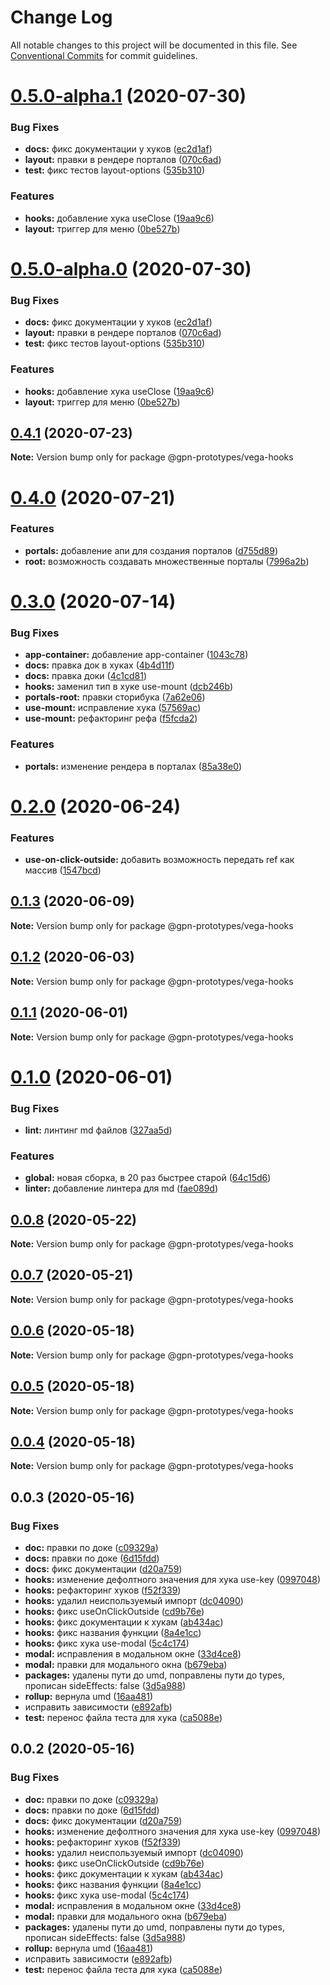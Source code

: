 # Change Log

All notable changes to this project will be documented in this file.
See [Conventional Commits](https://conventionalcommits.org) for commit guidelines.

# [0.5.0-alpha.1](https://github.com/gpn-prototypes/vega-ui/compare/@gpn-prototypes/vega-hooks@0.4.1...@gpn-prototypes/vega-hooks@0.5.0-alpha.1) (2020-07-30)


### Bug Fixes

* **docs:** фикс документации у хуков ([ec2d1af](https://github.com/gpn-prototypes/vega-ui/commit/ec2d1afd57ccc7fc35340ca7a0bb71c9074c9c85))
* **layout:** правки в рендере порталов ([070c6ad](https://github.com/gpn-prototypes/vega-ui/commit/070c6ade9363f0e27f04cad58587f86f42b4e810))
* **test:** фикс тестов layout-options ([535b310](https://github.com/gpn-prototypes/vega-ui/commit/535b310edd8853b02515e32c06d9dc9faa32600d))


### Features

* **hooks:** добавление хука useClose ([19aa9c6](https://github.com/gpn-prototypes/vega-ui/commit/19aa9c63feda0c297c4cde4a2ad4d015c8b2ccb3))
* **layout:** триггер для меню ([0be527b](https://github.com/gpn-prototypes/vega-ui/commit/0be527b921820ce699fd3e022dd34481aa973ecb))





# [0.5.0-alpha.0](https://github.com/gpn-prototypes/vega-ui/compare/@gpn-prototypes/vega-hooks@0.4.1...@gpn-prototypes/vega-hooks@0.5.0-alpha.0) (2020-07-30)


### Bug Fixes

* **docs:** фикс документации у хуков ([ec2d1af](https://github.com/gpn-prototypes/vega-ui/commit/ec2d1afd57ccc7fc35340ca7a0bb71c9074c9c85))
* **layout:** правки в рендере порталов ([070c6ad](https://github.com/gpn-prototypes/vega-ui/commit/070c6ade9363f0e27f04cad58587f86f42b4e810))
* **test:** фикс тестов layout-options ([535b310](https://github.com/gpn-prototypes/vega-ui/commit/535b310edd8853b02515e32c06d9dc9faa32600d))


### Features

* **hooks:** добавление хука useClose ([19aa9c6](https://github.com/gpn-prototypes/vega-ui/commit/19aa9c63feda0c297c4cde4a2ad4d015c8b2ccb3))
* **layout:** триггер для меню ([0be527b](https://github.com/gpn-prototypes/vega-ui/commit/0be527b921820ce699fd3e022dd34481aa973ecb))





## [0.4.1](https://github.com/gpn-prototypes/vega-ui/compare/@gpn-prototypes/vega-hooks@0.4.0...@gpn-prototypes/vega-hooks@0.4.1) (2020-07-23)

**Note:** Version bump only for package @gpn-prototypes/vega-hooks





# [0.4.0](https://github.com/gpn-prototypes/vega-ui/compare/@gpn-prototypes/vega-hooks@0.3.0...@gpn-prototypes/vega-hooks@0.4.0) (2020-07-21)


### Features

* **portals:** добавление апи для создания порталов ([d755d89](https://github.com/gpn-prototypes/vega-ui/commit/d755d894234d90f997c361120c81da18876d3182))
* **root:** возможность создавать множественные порталы ([7996a2b](https://github.com/gpn-prototypes/vega-ui/commit/7996a2bae82f938d31797fd5d7ae362fbbf87014))





# [0.3.0](https://github.com/gpn-prototypes/vega-ui/compare/@gpn-prototypes/vega-hooks@0.2.0...@gpn-prototypes/vega-hooks@0.3.0) (2020-07-14)


### Bug Fixes

* **app-container:** добавление app-container ([1043c78](https://github.com/gpn-prototypes/vega-ui/commit/1043c785af7c4260f073275cff2bf6ac31d7c646))
* **docs:** правка док в хуках ([4b4d11f](https://github.com/gpn-prototypes/vega-ui/commit/4b4d11f560fee8c861928b83ad09ad28074cecbc))
* **docs:** правка доки ([4c1cd81](https://github.com/gpn-prototypes/vega-ui/commit/4c1cd8171b20c8f2d83b142c86b643f9e5e2b20b))
* **hooks:** заменил тип в хуке use-mount ([dcb246b](https://github.com/gpn-prototypes/vega-ui/commit/dcb246b2ca770d00dc91b28a2495e663c98754d0))
* **portals-root:** правки сторибука ([7a62e06](https://github.com/gpn-prototypes/vega-ui/commit/7a62e069f61ae7b5b211b64be1de56dae392479d))
* **use-mount:** исправление хука ([57569ac](https://github.com/gpn-prototypes/vega-ui/commit/57569ac9328b432a34ee120c4edbf8c0626a90fc))
* **use-mount:** рефакторинг рефа ([f5fcda2](https://github.com/gpn-prototypes/vega-ui/commit/f5fcda25a14bf8965d097cba2050ebf575bdb245))


### Features

* **portals:** изменение рендера в порталах ([85a38e0](https://github.com/gpn-prototypes/vega-ui/commit/85a38e07d076cdf178cd8aead54fce648861cafb))





# [0.2.0](https://github.com/gpn-prototypes/vega-ui/compare/@gpn-prototypes/vega-hooks@0.1.3...@gpn-prototypes/vega-hooks@0.2.0) (2020-06-24)


### Features

* **use-on-click-outside:** добавить возможность передать ref как массив ([1547bcd](https://github.com/gpn-prototypes/vega-ui/commit/1547bcd303d0f9c71130827c89bde8571d38dee0))





## [0.1.3](https://github.com/gpn-prototypes/vega-ui/compare/@gpn-prototypes/vega-hooks@0.1.2...@gpn-prototypes/vega-hooks@0.1.3) (2020-06-09)

**Note:** Version bump only for package @gpn-prototypes/vega-hooks





## [0.1.2](https://github.com/gpn-prototypes/vega-ui/compare/@gpn-prototypes/vega-hooks@0.1.1...@gpn-prototypes/vega-hooks@0.1.2) (2020-06-03)

**Note:** Version bump only for package @gpn-prototypes/vega-hooks

## [0.1.1](https://github.com/gpn-prototypes/vega-ui/compare/@gpn-prototypes/vega-hooks@0.1.0...@gpn-prototypes/vega-hooks@0.1.1) (2020-06-01)

**Note:** Version bump only for package @gpn-prototypes/vega-hooks

# [0.1.0](https://github.com/gpn-prototypes/vega-ui/compare/@gpn-prototypes/vega-hooks@0.0.8...@gpn-prototypes/vega-hooks@0.1.0) (2020-06-01)

### Bug Fixes

- **lint:** линтинг md файлов ([327aa5d](https://github.com/gpn-prototypes/vega-ui/commit/327aa5d3aa706f0e164a572ae1360d504e89979d))

### Features

- **global:** новая сборка, в 20 раз быстрее старой ([64c15d6](https://github.com/gpn-prototypes/vega-ui/commit/64c15d6c8e5934386d2820e120b64bb7ed2391f3))
- **linter:** добавление линтера для md ([fae089d](https://github.com/gpn-prototypes/vega-ui/commit/fae089d20df529ef8412b7fbc17f9b8df7479c9b))

## [0.0.8](https://github.com/gpn-prototypes/vega-ui/compare/@gpn-prototypes/vega-hooks@0.0.7...@gpn-prototypes/vega-hooks@0.0.8) (2020-05-22)

**Note:** Version bump only for package @gpn-prototypes/vega-hooks

## [0.0.7](https://github.com/gpn-prototypes/vega-ui/compare/@gpn-prototypes/vega-hooks@0.0.6...@gpn-prototypes/vega-hooks@0.0.7) (2020-05-21)

**Note:** Version bump only for package @gpn-prototypes/vega-hooks

## [0.0.6](https://github.com/gpn-prototypes/vega-ui/compare/@gpn-prototypes/vega-hooks@0.0.5...@gpn-prototypes/vega-hooks@0.0.6) (2020-05-18)

**Note:** Version bump only for package @gpn-prototypes/vega-hooks

## [0.0.5](https://github.com/gpn-prototypes/vega-ui/compare/@gpn-prototypes/vega-hooks@0.0.4...@gpn-prototypes/vega-hooks@0.0.5) (2020-05-18)

**Note:** Version bump only for package @gpn-prototypes/vega-hooks

## [0.0.4](https://github.com/gpn-prototypes/vega-ui/compare/@gpn-prototypes/vega-hooks@0.0.3...@gpn-prototypes/vega-hooks@0.0.4) (2020-05-18)

**Note:** Version bump only for package @gpn-prototypes/vega-hooks

## 0.0.3 (2020-05-16)

### Bug Fixes

- **doc:** правки по доке ([c09329a](https://github.com/gpn-prototypes/vega-ui/commit/c09329a936746b745afcab6af104eda88193e42c))
- **docs:** правки по доке ([6d15fdd](https://github.com/gpn-prototypes/vega-ui/commit/6d15fddfde38c8d72f571ef282d4e761df837308))
- **docs:** фикс документации ([d20a759](https://github.com/gpn-prototypes/vega-ui/commit/d20a759e5d2a42a1e9b30730315463716cdfd1cb))
- **hooks:** изменение дефолтного значения для хука use-key ([0997048](https://github.com/gpn-prototypes/vega-ui/commit/09970484c876210851b026cdca8699ea53948840))
- **hooks:** рефакторинг хуков ([f52f339](https://github.com/gpn-prototypes/vega-ui/commit/f52f3395603ffbbd1d7a0b828cd3f5707b1d6ba5))
- **hooks:** удалил неиспользуемый импорт ([dc04090](https://github.com/gpn-prototypes/vega-ui/commit/dc0409083d8550a088a2961cad5123f7b5e75008))
- **hooks:** фикс useOnClickOutside ([cd9b76e](https://github.com/gpn-prototypes/vega-ui/commit/cd9b76ed9eb9459c63ebe67c0a3e8c72aab71eff))
- **hooks:** фикс документации к хукам ([ab434ac](https://github.com/gpn-prototypes/vega-ui/commit/ab434ac6d24a4cbbf3a05ad2be7f590a61e88e6c))
- **hooks:** фикс названия функции ([8a4e1cc](https://github.com/gpn-prototypes/vega-ui/commit/8a4e1cca87641c577448c5bc7544662ca04ea789))
- **hooks:** фикс хука use-modal ([5c4c174](https://github.com/gpn-prototypes/vega-ui/commit/5c4c1741ff861919a94b52334678d78734433871))
- **modal:** исправления в модальном окне ([33d4ce8](https://github.com/gpn-prototypes/vega-ui/commit/33d4ce8072869a824f29a2b6b0e60357bdeb7833))
- **modal:** правки для модального окна ([b679eba](https://github.com/gpn-prototypes/vega-ui/commit/b679eba7e70f57c988816e7af562e483ff999dee))
- **packages:** удалены пути до umd, поправлены пути до types, прописан sideEffects: false ([3d5a988](https://github.com/gpn-prototypes/vega-ui/commit/3d5a98871aece5d6c79be112e2e60ecd0529694e))
- **rollup:** вернула umd ([16aa481](https://github.com/gpn-prototypes/vega-ui/commit/16aa48132ca6c3934b3b12aa079f8645a0efc89b))
- исправить зависимости ([e892afb](https://github.com/gpn-prototypes/vega-ui/commit/e892afb5368b7ed2c6bdd4c77e08917e033f75ed))
- **test:** перенос файла теста для хука ([ca5088e](https://github.com/gpn-prototypes/vega-ui/commit/ca5088e392e048404ba3df0402935a11a53a0c81))

## 0.0.2 (2020-05-16)

### Bug Fixes

- **doc:** правки по доке ([c09329a](https://github.com/gpn-prototypes/vega-ui/commit/c09329a936746b745afcab6af104eda88193e42c))
- **docs:** правки по доке ([6d15fdd](https://github.com/gpn-prototypes/vega-ui/commit/6d15fddfde38c8d72f571ef282d4e761df837308))
- **docs:** фикс документации ([d20a759](https://github.com/gpn-prototypes/vega-ui/commit/d20a759e5d2a42a1e9b30730315463716cdfd1cb))
- **hooks:** изменение дефолтного значения для хука use-key ([0997048](https://github.com/gpn-prototypes/vega-ui/commit/09970484c876210851b026cdca8699ea53948840))
- **hooks:** рефакторинг хуков ([f52f339](https://github.com/gpn-prototypes/vega-ui/commit/f52f3395603ffbbd1d7a0b828cd3f5707b1d6ba5))
- **hooks:** удалил неиспользуемый импорт ([dc04090](https://github.com/gpn-prototypes/vega-ui/commit/dc0409083d8550a088a2961cad5123f7b5e75008))
- **hooks:** фикс useOnClickOutside ([cd9b76e](https://github.com/gpn-prototypes/vega-ui/commit/cd9b76ed9eb9459c63ebe67c0a3e8c72aab71eff))
- **hooks:** фикс документации к хукам ([ab434ac](https://github.com/gpn-prototypes/vega-ui/commit/ab434ac6d24a4cbbf3a05ad2be7f590a61e88e6c))
- **hooks:** фикс названия функции ([8a4e1cc](https://github.com/gpn-prototypes/vega-ui/commit/8a4e1cca87641c577448c5bc7544662ca04ea789))
- **hooks:** фикс хука use-modal ([5c4c174](https://github.com/gpn-prototypes/vega-ui/commit/5c4c1741ff861919a94b52334678d78734433871))
- **modal:** исправления в модальном окне ([33d4ce8](https://github.com/gpn-prototypes/vega-ui/commit/33d4ce8072869a824f29a2b6b0e60357bdeb7833))
- **modal:** правки для модального окна ([b679eba](https://github.com/gpn-prototypes/vega-ui/commit/b679eba7e70f57c988816e7af562e483ff999dee))
- **packages:** удалены пути до umd, поправлены пути до types, прописан sideEffects: false ([3d5a988](https://github.com/gpn-prototypes/vega-ui/commit/3d5a98871aece5d6c79be112e2e60ecd0529694e))
- **rollup:** вернула umd ([16aa481](https://github.com/gpn-prototypes/vega-ui/commit/16aa48132ca6c3934b3b12aa079f8645a0efc89b))
- исправить зависимости ([e892afb](https://github.com/gpn-prototypes/vega-ui/commit/e892afb5368b7ed2c6bdd4c77e08917e033f75ed))
- **test:** перенос файла теста для хука ([ca5088e](https://github.com/gpn-prototypes/vega-ui/commit/ca5088e392e048404ba3df0402935a11a53a0c81))
